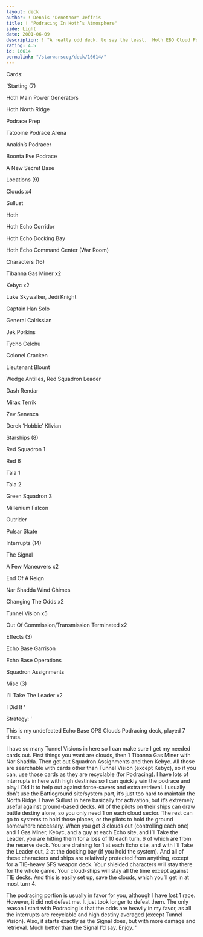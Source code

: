 ```yaml
---
layout: deck
author: ! Dennis "Denethor" Jeffris
title: ! "Podracing In Hoth’s Atmosphere"
side: Light
date: 2001-06-09
description: ! "A really odd deck, to say the least.  Hoth EBO Cloud Podracing  Card efficient and surprisingly effective."
rating: 4.5
id: 16614
permalink: "/starwarsccg/deck/16614/"
---
```

Cards: 

'Starting (7)

Hoth Main Power Generators

Hoth North Ridge

Podrace Prep

Tatooine Podrace Arena

Anakin’s Podracer

Boonta Eve Podrace

A New Secret Base


Locations (9)

Clouds x4

Sullust

Hoth

Hoth Echo Corridor

Hoth Echo Docking Bay

Hoth Echo Command Center (War Room)


Characters (16)

Tibanna Gas Miner x2

Kebyc x2

Luke Skywalker, Jedi Knight

Captain Han Solo

General Calrissian

Jek Porkins

Tycho Celchu

Colonel Cracken

Lieutenant Blount

Wedge Antilles, Red Squadron Leader

Dash Rendar

Mirax Terrik

Zev Senesca

Derek ’Hobbie’ Klivian


Starships (8)


Red Squadron 1

Red 6

Tala 1

Tala 2

Green Squadron 3

Millenium Falcon

Outrider

Pulsar Skate


Interrupts (14)

The Signal

A Few Maneuvers x2

End Of A Reign

Nar Shadda Wind Chimes

Changing The Odds x2

Tunnel Vision x5

Out Of Commission/Transmission Terminated x2


Effects (3)

Echo Base Garrison

Echo Base Operations

Squadron Assignments


Misc (3)

I’ll Take The Leader x2

I Did It '

Strategy: '

This is my undefeated Echo Base OPS Clouds Podracing deck, played 7 times.


I have so many Tunnel Visions in here so I can make sure I get my needed cards out.  First things you want are clouds, then 1 Tibanna Gas Miner with Nar Shadda.  Then get out Squadron Assignments and then Kebyc.  All those are searchable with cards other than Tunnel Vision (except Kebyc), so if you can, use those cards as they are recyclable (for Podracing).  I have lots of interrupts in here with high destinies so I can quickly win the podrace and play I Did It  to help out against force-savers and extra retrieval.  I usually don’t use the Battleground site/system part, it’s just too hard to maintain the North Ridge.  I have Sullust in here basically for activation, but it’s extremely useful against ground-based decks.  All of the pilots on their ships can draw battle destiny alone, so you only need 1 on each cloud sector.  The rest can go to systems to hold those places, or the pilots to hold the ground somewhere necessary.  When you get 3 clouds out (controlling each one) and 1 Gas Miner, Kebyc, and a guy at each Echo site, and I’ll Take the Leader, you are hitting them for a loss of 10 each turn, 6 of which are from the reserve deck.  You are draining for 1 at each Echo site, and with I’ll Take the Leader out, 2 at the docking bay (if you hold the system).  And all of these characters and ships are relatively protected from anything, except for a TIE-heavy SFS weapon deck.  Your shielded characters will stay there for the whole game.  Your cloud-ships will stay all the time except against TIE decks.  And this is easily set up, save the clouds, which you’ll get in at most turn 4.


The podracing portion is usually in favor for you, although I have lost 1 race.  However, it did not defeat me.  It just took longer to defeat them.  The only reason I start with Podracing is that the odds are heavily in my favor, as all the interrupts are recyclable and high destiny averaged (except Tunnel Vision).  Also, it starts exactly as the Signal does, but with more damage and retrieval.  Much better than the Signal I’d say.  Enjoy. '
